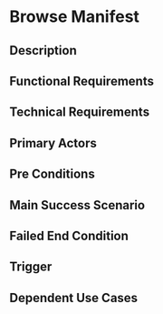 # Browse Manifest

## Description


## Functional Requirements


## Technical Requirements


## Primary Actors


## Pre Conditions


## Main Success Scenario


## Failed End Condition


## Trigger



## Dependent Use Cases
